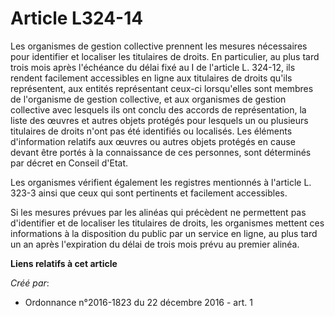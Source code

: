 # Article L324-14

Les organismes de gestion collective prennent les mesures nécessaires pour identifier et localiser les titulaires de droits.
En particulier, au plus tard trois mois après l'échéance du délai fixé au I de l'article L. 324-12, ils rendent facilement
accessibles en ligne aux titulaires de droits qu'ils représentent, aux entités représentant ceux-ci lorsqu'elles sont membres
de l'organisme de gestion collective, et aux organismes de gestion collective avec lesquels ils ont conclu des accords de
représentation, la liste des œuvres et autres objets protégés pour lesquels un ou plusieurs titulaires de droits n'ont pas
été identifiés ou localisés. Les éléments d'information relatifs aux œuvres ou autres objets protégés en cause devant être
portés à la connaissance de ces personnes, sont déterminés par décret en Conseil d'Etat. 

Les organismes vérifient également les registres mentionnés à l'article L. 323-3 ainsi que ceux qui sont pertinents et
facilement accessibles. 

Si les mesures prévues par les alinéas qui précèdent ne permettent pas d'identifier et de localiser les titulaires de droits,
les organismes mettent ces informations à la disposition du public par un service en ligne, au plus tard un an après
l'expiration du délai de trois mois prévu au premier alinéa.

**Liens relatifs à cet article**

_Créé par_:

  - Ordonnance n°2016-1823 du 22 décembre 2016 - art. 1

